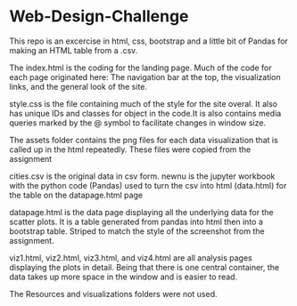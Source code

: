 # Web-Design-Challenge

This repo is an excercise in html, css, bootstrap and a little bit of Pandas for making an HTML table from a .csv.

The index.html is the coding for the landing page. Much of the code for each page originated here: The navigation bar at the top, the visualization links, and the general look of the site.

style.css is the file containing much of the style  for the site overal. It also has unique IDs and classes for object in the code.It is also contains media queries marked by the @ symbol to facilitate changes in window size.

The assets folder contains the png files for each data visualization that is called up in the html repeatedly. These files were copied from the assignment

cities.csv is the original data in csv form. newnu is the jupyter workbook with the python code (Pandas) used to turn the csv into
html (data.html) for the table on the datapage.html page

datapage.html is the data page displaying all the underlying data for the scatter plots. It is a table generated from pandas into html
then into a bootstrap table. Striped to match the style of the screenshot from the assignment.

viz1.html, viz2.html, viz3.html, and viz4.html are all analysis pages displaying the plots in detail. Being that there is one central container, the data takes up more space in the window and is easier to read.

The Resources and visualizations folders were not used.